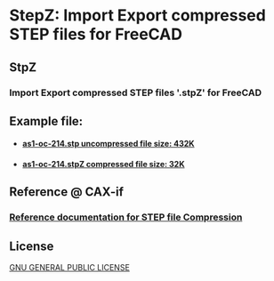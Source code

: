 StepZ: Import Export compressed STEP files for FreeCAD
======================================================


StpZ
----

### Import Export compressed STEP files '.stpZ' for FreeCAD


Example file:
-------------
* #### [as1-oc-214.stp uncompressed file size: 432K](example/as1-oc-214.stp)
* #### [as1-oc-214.stpZ compressed file size: 32K](example/as1-oc-214.stpZ)


Reference @ CAX-if
------------------
### [Reference documentation for STEP file Compression](https://www.cax-if.org/documents/rec_prac_file_compression_v12.pdf)


License
-------

[GNU GENERAL PUBLIC LICENSE](https://www.gnu.org/licenses/gpl.html)
